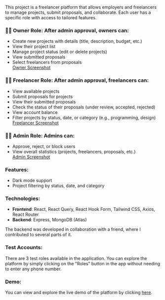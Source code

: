 This project is a freelancer platform that allows employers and freelancers to manage projects, submit proposals, and collaborate. Each user has a specific role with access to tailored features.

### 👨‍💼 **Owner Role**: After admin approval, owners can:
- Create new projects with details (title, description, budget, etc.)
- View their project list
- Manage project status (edit or delete projects)
- View submitted proposals
- Select freelancers from proposals  
  [Owner Screenshot](https://i.postimg.cc/zvGfyDYF/Screenshot-2025-04-06-004132.png)

### 👨‍💻 **Freelancer Role**: After admin approval, freelancers can:
- View available projects
- Submit proposals for projects
- View their submitted proposals
- Check the status of their proposals (under review, accepted, rejected)
- View account balance
- Filter projects by status, date, or category (e.g., programming, design)  
  [Freelancer Screenshot](https://i.postimg.cc/Y2snnXDd/Screenshot-2025-04-06-004213.png)

### 👨‍💼 **Admin Role**: Admins can:
- Approve, reject, or block users
- View overall statistics (projects, freelancers, proposals, etc.)  
  [Admin Screenshot](https://i.postimg.cc/P5rCC4Tk/Screenshot-2025-04-06-004611.png)

### **Features**:
- Dark mode support
- Project filtering by status, date, and category

### **Technologies**:
- **Frontend**: React, React Query, React Hook Form, Tailwind CSS, Axios, React Router
- **Backend**: Express, MongoDB (Atlas)

The backend was developed in collaboration with a friend, where I contributed to several parts of it.

### **Test Accounts**:
There are 3 test roles available in the application. You can explore the platform by simply clicking on the "Roles" button in the app without needing to enter any phone number.

### **Demo**:
You can view and explore the live demo of the platform by clicking [here](https://freelancerin-app-project-8dd2.vercel.app/).
